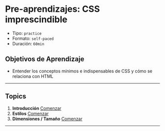 # Pre-aprendizajes: CSS imprescindible

- Tipo: `practice`
- Formato: `self-paced`
- Duración: `60min`

## Objetivos de Aprendizaje

- Entender los conceptos mínimos e indispensables de CSS y cómo se relaciona
  con HTML

***

## Topics

1. **Introducción**
   [Comenzar](https://lab.cs50.io/Laboratoria/admission-curriculum/rediseno-prework-fe/admission/03-prework/05-css-basics/sandbox/01-intro/)
2. **Estilos**
   [Comenzar](https://lab.cs50.io/Laboratoria/admission-curriculum/rediseno-prework-fe/admission/03-prework/05-css-basics/sandbox/02-styling/)
3. **Dimensiones / Tamaño**
   [Comenzar](https://lab.cs50.io/Laboratoria/admission-curriculum/rediseno-prework-fe/admission/03-prework/05-css-basics/sandbox/03-sizing/)

***
